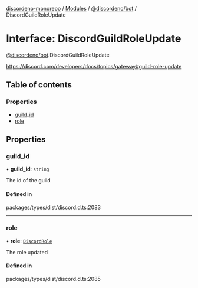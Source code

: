 [discordeno-monorepo](../README.md) / [Modules](../modules.md) / [@discordeno/bot](../modules/discordeno_bot.md) / DiscordGuildRoleUpdate

# Interface: DiscordGuildRoleUpdate

[@discordeno/bot](../modules/discordeno_bot.md).DiscordGuildRoleUpdate

https://discord.com/developers/docs/topics/gateway#guild-role-update

## Table of contents

### Properties

- [guild_id](discordeno_bot.DiscordGuildRoleUpdate.md#guild_id)
- [role](discordeno_bot.DiscordGuildRoleUpdate.md#role)

## Properties

### guild_id

• **guild_id**: `string`

The id of the guild

#### Defined in

packages/types/dist/discord.d.ts:2083

---

### role

• **role**: [`DiscordRole`](discordeno_bot.DiscordRole.md)

The role updated

#### Defined in

packages/types/dist/discord.d.ts:2085

